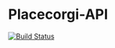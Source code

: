 # Placecorgi-API

[![Build Status](https://travis-ci.org/mike-north/placecorgi-api.svg?branch=master)](https://travis-ci.org/mike-north/placecorgi-api)